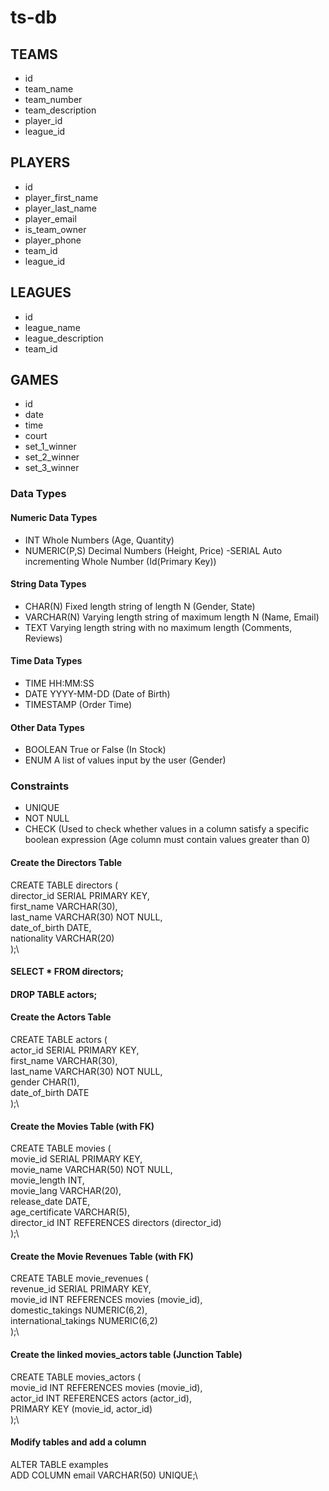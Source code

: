 # ts-db

## TEAMS
- id
- team_name
- team_number
- team_description
- player_id 
- league_id

## PLAYERS
- id
- player_first_name
- player_last_name
- player_email
- is_team_owner
- player_phone
- team_id
- league_id

## LEAGUES
- id 
- league_name
- league_description
- team_id

## GAMES
- id
- date
- time
- court
- set_1_winner
- set_2_winner
- set_3_winner

### Data Types
#### Numeric Data Types
- INT Whole Numbers (Age, Quantity)
- NUMERIC(P,S) Decimal Numbers (Height, Price)
-SERIAL Auto incrementing Whole Number (Id(Primary Key))
#### String Data Types
- CHAR(N) Fixed length string of length N (Gender, State)
- VARCHAR(N) Varying length string of maximum length N (Name, Email)
- TEXT Varying length string with no maximum length (Comments, Reviews)
#### Time Data Types
- TIME HH:MM:SS
- DATE YYYY-MM-DD (Date of Birth)
- TIMESTAMP (Order Time)
#### Other Data Types
- BOOLEAN True or False (In Stock)
- ENUM A list of values input by the user (Gender)

### Constraints
- UNIQUE
- NOT NULL
- CHECK (Used to check whether values in a column satisfy a specific boolean expression (Age column must contain values greater than 0)

#### Create the Directors Table
CREATE TABLE directors (\
  director_id SERIAL PRIMARY KEY,\
  first_name VARCHAR(30),\
  last_name VARCHAR(30) NOT NULL,\
  date_of_birth DATE,\
  nationality VARCHAR(20)\
);\

#### SELECT * FROM directors;
#### DROP TABLE actors;

#### Create the Actors Table
CREATE TABLE actors (\
  actor_id SERIAL PRIMARY KEY,\
  first_name VARCHAR(30),\
  last_name VARCHAR(30) NOT NULL,\
  gender CHAR(1),\
  date_of_birth DATE\
);\

#### Create the Movies Table (with FK)
CREATE TABLE movies  (\
  movie_id SERIAL PRIMARY KEY,\
  movie_name VARCHAR(50) NOT NULL,\
  movie_length INT,\
  movie_lang VARCHAR(20),\
  release_date DATE,\
  age_certificate VARCHAR(5),\
  director_id INT REFERENCES directors (director_id)\
);\

#### Create the Movie Revenues Table (with FK)
CREATE TABLE movie_revenues  (\
  revenue_id SERIAL PRIMARY KEY,\
  movie_id INT REFERENCES movies (movie_id),\
  domestic_takings NUMERIC(6,2),\
  international_takings NUMERIC(6,2)\
);\

#### Create the linked movies_actors table (Junction Table)
CREATE TABLE movies_actors (\
  movie_id INT REFERENCES movies (movie_id),\
  actor_id INT REFERENCES actors (actor_id),\
  PRIMARY KEY (movie_id, actor_id)\
);\

#### Modify tables and add a column
ALTER TABLE examples\
ADD COLUMN email VARCHAR(50) UNIQUE;\

